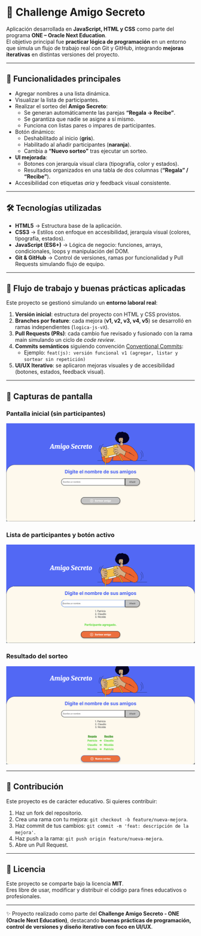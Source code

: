 # 🎁 Challenge Amigo Secreto

Aplicación desarrollada en **JavaScript, HTML y CSS** como parte del programa **ONE – Oracle Next Education**.  
El objetivo principal fue **practicar lógica de programación** en un entorno que simula un flujo de trabajo real con Git y GitHub, integrando **mejoras iterativas** en distintas versiones del proyecto.

---

## 🚀 Funcionalidades principales

- Agregar nombres a una lista dinámica.  
- Visualizar la lista de participantes.  
- Realizar el sorteo del **Amigo Secreto**:  
  - Se generan automáticamente las parejas **“Regala → Recibe”**.  
  - Se garantiza que nadie se asigne a sí mismo.  
  - Funciona con listas pares o impares de participantes.  
- Botón dinámico:  
  - Deshabilitado al inicio (**gris**).  
  - Habilitado al añadir participantes (**naranja**).  
  - Cambia a **“Nuevo sorteo”** tras ejecutar un sorteo.  
- **UI mejorada**:  
  - Botones con jerarquía visual clara (tipografía, color y estados).  
  - Resultados organizados en una tabla de dos columnas (**“Regala” / “Recibe”**).  
- Accesibilidad con etiquetas *aria* y feedback visual consistente.

---

## 🛠️ Tecnologías utilizadas

- **HTML5** → Estructura base de la aplicación.  
- **CSS3** → Estilos con enfoque en accesibilidad, jerarquía visual (colores, tipografía, estados).  
- **JavaScript (ES6+)** → Lógica de negocio: funciones, arrays, condicionales, loops y manipulación del DOM.  
- **Git & GitHub** → Control de versiones, ramas por funcionalidad y Pull Requests simulando flujo de equipo.

---

## 📂 Flujo de trabajo y buenas prácticas aplicadas

Este proyecto se gestionó simulando un **entorno laboral real**:

1. **Versión inicial**: estructura del proyecto con HTML y CSS provistos.  
2. **Branches por feature**: cada mejora (**v1, v2, v3, v4, v5**) se desarrolló en ramas independientes (`logica-js-vX`).  
3. **Pull Requests (PRs)**: cada cambio fue revisado y fusionado con la rama main simulando un ciclo de *code review*.  
4. **Commits semánticos** siguiendo convención [Conventional Commits](https://www.conventionalcommits.org/):  
   - Ejemplo: `feat(js): versión funcional v1 (agregar, listar y sortear sin repetición)`  
5. **UI/UX Iterativo**: se aplicaron mejoras visuales y de accesibilidad (botones, estados, feedback visual).

---

## 📸 Capturas de pantalla

### Pantalla inicial (sin participantes)
![Pantalla inicial](assets/captura-inicial.png)

### Lista de participantes y botón activo
![Lista participantes](assets/captura-lista.png)

### Resultado del sorteo
![Resultado sorteo](assets/captura-resultado.png)

---

## 🤝 Contribución

Este proyecto es de carácter educativo. Si quieres contribuir:  
1. Haz un fork del repositorio.  
2. Crea una rama con tu mejora: `git checkout -b feature/nueva-mejora`.  
3. Haz commit de tus cambios: `git commit -m 'feat: descripción de la mejora'`.  
4. Haz push a la rama: `git push origin feature/nueva-mejora`.  
5. Abre un Pull Request.

---

## 📜 Licencia

Este proyecto se comparte bajo la licencia **MIT**.  
Eres libre de usar, modificar y distribuir el código para fines educativos o profesionales.

---

✨ Proyecto realizado como parte del **Challenge Amigo Secreto - ONE (Oracle Next Education)**, destacando **buenas prácticas de programación, control de versiones y diseño iterativo con foco en UI/UX**.
